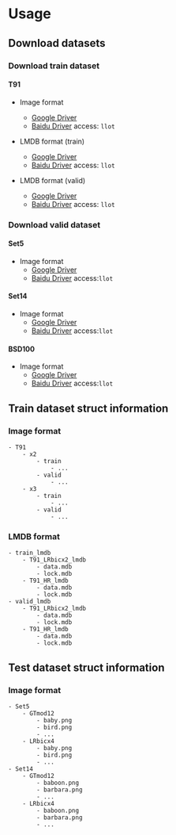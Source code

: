 # Usage

## Download datasets

### Download train dataset

#### T91

- Image format
    - [Google Driver](https://drive.google.com/drive/folders/1PYizfnKq-UtRCDoSy79PGA4FC5HqAqch?usp=sharing)
    - [Baidu Driver](https://pan.baidu.com/s/1M0u-BPTdokxO452j7vxW4Q) access: `llot`

- LMDB format (train)
    - [Google Driver](https://drive.google.com/drive/folders/1BPqN08QHk_xFnMJWMS8grfh_vesVs8Jf?usp=sharing)
    - [Baidu Driver](https://pan.baidu.com/s/1eqeORnKcTmGatx2kAG92-A) access: `llot`

- LMDB format (valid)
    - [Google Driver](https://drive.google.com/drive/folders/1bYqqKk6NJ9wUfxTH2t_LbdMTB04OUicc?usp=sharing)
    - [Baidu Driver](https://pan.baidu.com/s/1W34MeEtLY0m-bOrnaveVmw) access: `llot`

### Download valid dataset

#### Set5

- Image format
    - [Google Driver](https://drive.google.com/file/d/1GtQuoEN78q3AIP8vkh-17X90thYp_FfU/view?usp=sharing)
    - [Baidu Driver](https://pan.baidu.com/s/1dlPcpwRPUBOnxlfW5--S5g) access:`llot`

#### Set14

- Image format
    - [Google Driver](https://drive.google.com/file/d/1CzwwAtLSW9sog3acXj8s7Hg3S7kr2HiZ/view?usp=sharing)
    - [Baidu Driver](https://pan.baidu.com/s/1KBS38UAjM7bJ_e6a54eHaA) access:`llot`

#### BSD100

- Image format
    - [Google Driver](https://drive.google.com/file/d/1xkjWJGZgwWjDZZFN6KWlNMvHXmRORvdG/view?usp=sharing)
    - [Baidu Driver](https://pan.baidu.com/s/1EBVulUpsQrDmZfqnm4jOZw) access:`llot`

## Train dataset struct information

### Image format

```text
- T91
    - x2
        - train
            - ...
        - valid
            - ...
    - x3
        - train
            - ...
        - valid
            - ...
```

### LMDB format

```text
- train_lmdb
    - T91_LRbicx2_lmdb
        - data.mdb
        - lock.mdb
    - T91_HR_lmdb
        - data.mdb
        - lock.mdb
- valid_lmdb
    - T91_LRbicx2_lmdb
        - data.mdb
        - lock.mdb
    - T91_HR_lmdb
        - data.mdb
        - lock.mdb
```

## Test dataset struct information

### Image format

```text
- Set5
    - GTmod12
        - baby.png
        - bird.png
        - ...
    - LRbicx4
        - baby.png
        - bird.png
        - ...
- Set14
    - GTmod12
        - baboon.png
        - barbara.png
        - ...
    - LRbicx4
        - baboon.png
        - barbara.png
        - ...
```
